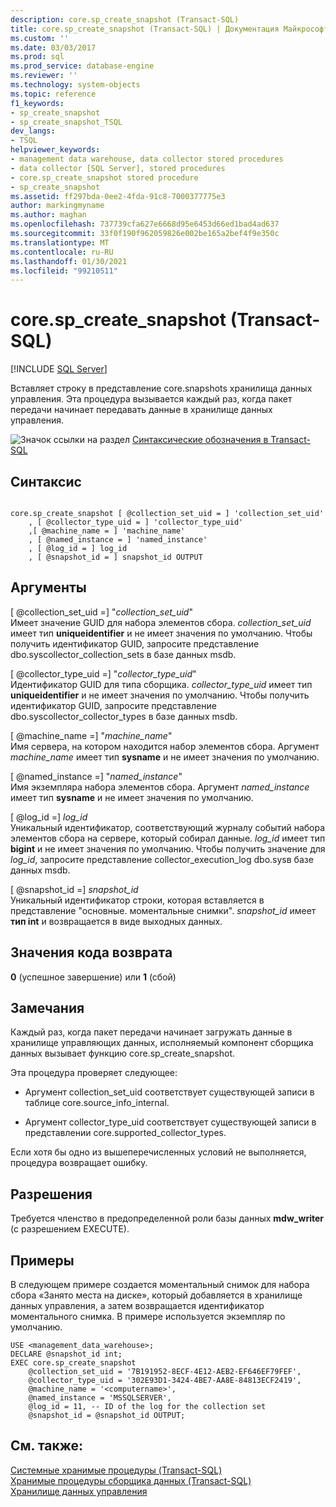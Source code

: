 ```yaml
---
description: core.sp_create_snapshot (Transact-SQL)
title: core.sp_create_snapshot (Transact-SQL) | Документация Майкрософт
ms.custom: ''
ms.date: 03/03/2017
ms.prod: sql
ms.prod_service: database-engine
ms.reviewer: ''
ms.technology: system-objects
ms.topic: reference
f1_keywords:
- sp_create_snapshot
- sp_create_snapshot_TSQL
dev_langs:
- TSQL
helpviewer_keywords:
- management data warehouse, data collector stored procedures
- data collector [SQL Server], stored procedures
- core.sp_create_snapshot stored procedure
- sp_create_snapshot
ms.assetid: ff297bda-0ee2-4fda-91c8-7000377775e3
author: markingmyname
ms.author: maghan
ms.openlocfilehash: 737739cfa627e6668d95e6453d66ed1bad4ad637
ms.sourcegitcommit: 33f0f190f962059826e002be165a2bef4f9e350c
ms.translationtype: MT
ms.contentlocale: ru-RU
ms.lasthandoff: 01/30/2021
ms.locfileid: "99210511"
---
```

# <a name="coresp_create_snapshot-transact-sql"></a>core.sp_create_snapshot (Transact-SQL)
[!INCLUDE [SQL Server](../../includes/applies-to-version/sqlserver.md)]

  Вставляет строку в представление core.snapshots хранилища данных управления. Эта процедура вызывается каждый раз, когда пакет передачи начинает передавать данные в хранилище данных управления.  
  
 ![Значок ссылки на раздел](../../database-engine/configure-windows/media/topic-link.gif "Значок ссылки на раздел") [Синтаксические обозначения в Transact-SQL](../../t-sql/language-elements/transact-sql-syntax-conventions-transact-sql.md)  
  
## <a name="syntax"></a>Синтаксис  
  
```  
  
core.sp_create_snapshot [ @collection_set_uid = ] 'collection_set_uid'  
    , [ @collector_type_uid = ] 'collector_type_uid'  
    ,[ @machine_name = ] 'machine_name'  
    , [ @named_instance = ] 'named_instance'  
    , [ @log_id = ] log_id  
    , [ @snapshot_id = ] snapshot_id OUTPUT  
```  
  
## <a name="arguments"></a>Аргументы  
 [ @collection_set_uid =] "*collection_set_uid*"  
 Имеет значение GUID для набора элементов сбора. *collection_set_uid* имеет тип **uniqueidentifier** и не имеет значения по умолчанию. Чтобы получить идентификатор GUID, запросите представление dbo.syscollector_collection_sets в базе данных msdb.  
  
 [ @collector_type_uid =] "*collector_type_uid*"  
 Идентификатор GUID для типа сборщика. *collector_type_uid* имеет тип **uniqueidentifier** и не имеет значения по умолчанию. Чтобы получить идентификатор GUID, запросите представление dbo.syscollector_collector_types в базе данных msdb.  
  
 [ @machine_name =] "*machine_name*"  
 Имя сервера, на котором находится набор элементов сбора. Аргумент *machine_name* имеет тип **sysname** и не имеет значения по умолчанию.  
  
 [ @named_instance =] "*named_instance*"  
 Имя экземпляра набора элементов сбора. Аргумент *named_instance* имеет тип **sysname** и не имеет значения по умолчанию.  
  
 [ @log_id =] *log_id*  
 Уникальный идентификатор, соответствующий журналу событий набора элементов сбора на сервере, который собирал данные. *log_id* имеет тип **bigint** и не имеет значения по умолчанию. Чтобы получить значение для *log_id*, запросите представление collector_execution_log dbo.sysв базе данных msdb.  
  
 [ @snapshot_id =] *snapshot_id*  
 Уникальный идентификатор строки, которая вставляется в представление "основные. моментальные снимки". *snapshot_id* имеет **тип int** и возвращается в виде выходных данных.  
  
## <a name="return-code-values"></a>Значения кода возврата  
 **0** (успешное завершение) или **1** (сбой)  
  
## <a name="remarks"></a>Замечания  
 Каждый раз, когда пакет передачи начинает загружать данные в хранилище управляющих данных, исполняемый компонент сборщика данных вызывает функцию core.sp_create_snapshot.  
  
 Эта процедура проверяет следующее:  
  
-   Аргумент collection_set_uid соответствует существующей записи в таблице core.source_info_internal.  
  
-   Аргумент collector_type_uid соответствует существующей записи в представлении core.supported_collector_types.  
  
 Если хотя бы одно из вышеперечисленных условий не выполняется, процедура возвращает ошибку.  
  
## <a name="permissions"></a>Разрешения  
 Требуется членство в предопределенной роли базы данных **mdw_writer** (с разрешением EXECUTE).  
  
## <a name="examples"></a>Примеры  
 В следующем примере создается моментальный снимок для набора сбора «Занято места на диске», который добавляется в хранилище данных управления, а затем возвращается идентификатор моментального снимка. В примере используется экземпляр по умолчанию.  
  
```  
USE <management_data_warehouse>;  
DECLARE @snapshot_id int;  
EXEC core.sp_create_snapshot   
    @collection_set_uid = '7B191952-8ECF-4E12-AEB2-EF646EF79FEF',   
    @collector_type_uid = '302E93D1-3424-4BE7-AA8E-84813ECF2419',  
    @machine_name = '<computername>',  
    @named_instance = 'MSSQLSERVER',  
    @log_id = 11, -- ID of the log for the collection set  
    @snapshot_id = @snapshot_id OUTPUT;  
```  
  
## <a name="see-also"></a>См. также:  
 [Системные хранимые процедуры (Transact-SQL)](../../relational-databases/system-stored-procedures/system-stored-procedures-transact-sql.md)   
 [Хранимые процедуры сборщика данных (Transact-SQL)](../../relational-databases/system-stored-procedures/data-collector-stored-procedures-transact-sql.md)   
 [Хранилище данных управления](../../relational-databases/data-collection/management-data-warehouse.md)  
  
  
